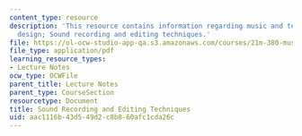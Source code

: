 ```yaml
---
content_type: resource
description: 'This resource contains information regarding music and technology: Sound
  design; Sound recording and editing techniques.'
file: https://ol-ocw-studio-app-qa.s3.amazonaws.com/courses/21m-380-music-and-technology-sound-design-spring-2016/aac1116b43d549d2c8b860afc1cda26c_MIT21M_380S16_Lec11.pdf
file_type: application/pdf
learning_resource_types:
- Lecture Notes
ocw_type: OCWFile
parent_title: Lecture Notes
parent_type: CourseSection
resourcetype: Document
title: Sound Recording and Editing Techniques
uid: aac1116b-43d5-49d2-c8b8-60afc1cda26c
---
```

